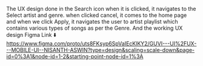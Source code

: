 The UX design done in the Search icon when it is clicked, it navigates to the Select artist and genre.
when clicked cancel, it comes to the home page and when we click Apply, it navigates the user to artist playlist which contains various types of songs as per the Genre.
And the working UX design Figma Link ⬇️
https://www.figma.com/proto/uts8FKsyp6SpVaIEcKlKY2/GUVI---UI%2FUX---MOBILE-UI--NISANTH-ASWIN?type=design&scaling=scale-down&page-id=0%3A1&node-id=1-2&starting-point-node-id=1%3A
